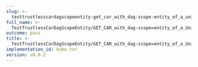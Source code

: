 ```yaml
---
slug: >-
  testtrustlesscardagscopeentity-get_car_with_dag-scope-entity_of_a_unixfs_directory_(accept_header)
full_name: >-
  TestTrustlessCarDagScopeEntity/GET_CAR_with_dag-scope=entity_of_a_UnixFS_directory_(Accept_Header)
outcome: pass
title: >-
  TestTrustlessCarDagScopeEntity/GET_CAR_with_dag-scope=entity_of_a_UnixFS_directory_(Accept_Header)
implementation_id: kubo-ter
version: v0.0.2
---
```


